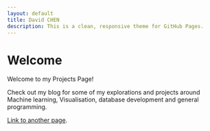 ```yaml
---
layout: default
title: David CHEN
description: This is a clean, responsive theme for GitHub Pages.
---
```


# Welcome 

Welcome to my Projects Page!

Check out my blog for some of my explorations and projects around Machine learning, Visualisation, database development and general programming.

[Link to another page](./another-page.html).